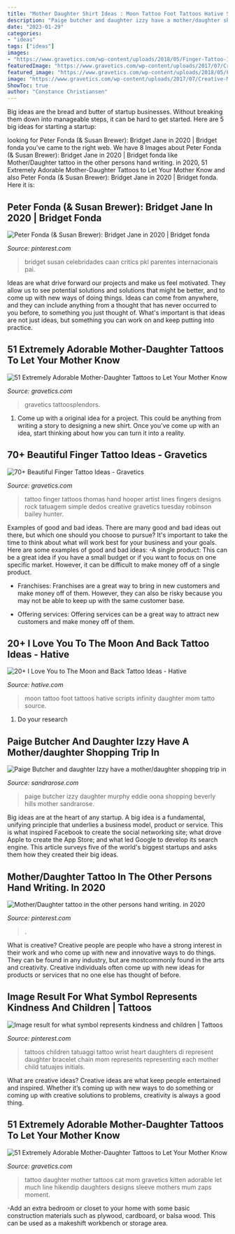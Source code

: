 ```yaml
---
title: "Mother Daughter Shirt Ideas : Moon Tattoo Foot Tattoos Hative Scripts Infinity Daughter Mom Tatto Source"
description: "Paige butcher and daughter izzy have a mother/daughter shopping trip in"
date: "2023-01-29"
categories:
- "ideas"
tags: ["ideas"]
images:
- "https://www.gravetics.com/wp-content/uploads/2018/05/Finger-Tattoo-Ideas-64.jpg"
featuredImage: "https://www.gravetics.com/wp-content/uploads/2017/07/Creative-Mother-Daughter-Tattoo-Idea.jpg"
featured_image: "https://www.gravetics.com/wp-content/uploads/2018/05/Finger-Tattoo-Ideas-64.jpg"
image: "https://www.gravetics.com/wp-content/uploads/2017/07/Creative-Mother-Daughter-Tattoo-Idea.jpg"
ShowToc: true
author: "Constance Christiansen"
---
```



Big ideas are the bread and butter of startup businesses. Without breaking them down into manageable steps, it can be hard to get started. Here are 5 big ideas for starting a startup: 

	

		
looking for Peter Fonda (&amp; Susan Brewer): Bridget Jane in 2020 | Bridget fonda you've came to the right web. We have 8 Images about Peter Fonda (&amp; Susan Brewer): Bridget Jane in 2020 | Bridget fonda like Mother/Daughter tattoo in the other persons hand writing. in 2020, 51 Extremely Adorable Mother-Daughter Tattoos to Let Your Mother Know and also Peter Fonda (&amp; Susan Brewer): Bridget Jane in 2020 | Bridget fonda. Here it is:
		
    
## Peter Fonda (&amp; Susan Brewer): Bridget Jane In 2020 | Bridget Fonda

<img loading=lazy src="https://i.pinimg.com/736x/d7/19/55/d719559fe16b2850bf25103f79ed0691.jpg" onerror="this.onerror=null;this.src='https://tse3.mm.bing.net/th?id=OIP.0iGfRHRpFFiaT9MEE4vJiAAAAA&amp;pid=15.1';" alt="Peter Fonda (&amp; Susan Brewer): Bridget Jane in 2020 | Bridget fonda">

_Source: pinterest.com_

>bridget susan celebridades caan critics pkl parentes internacionais pai. 

	

Ideas are what drive forward our projects and make us feel motivated. They allow us to see potential solutions and solutions that might be better, and to come up with new ways of doing things. Ideas can come from anywhere, and they can include anything from a thought that has never occurred to you before, to something you just thought of. What's important is that ideas are not just ideas, but something you can work on and keep putting into practice.

    
## 51 Extremely Adorable Mother-Daughter Tattoos To Let Your Mother Know

<img loading=lazy src="https://www.gravetics.com/wp-content/uploads/2017/07/Creative-Mother-Daughter-Tattoo-Idea.jpg" onerror="this.onerror=null;this.src='https://tse2.mm.bing.net/th?id=OIP.DvA5oJYI4j1Ve3CSZ2q1dwHaHa&amp;pid=15.1';" alt="51 Extremely Adorable Mother-Daughter Tattoos to Let Your Mother Know">

_Source: gravetics.com_

>gravetics tattoosplendors. 

	

1. Come up with a original idea for a project. This could be anything from writing a story to designing a new shirt. Once you've come up with an idea, start thinking about how you can turn it into a reality. 

    
## 70+ Beautiful Finger Tattoo Ideas - Gravetics

<img loading=lazy src="https://www.gravetics.com/wp-content/uploads/2018/05/Finger-Tattoo-Ideas-64.jpg" onerror="this.onerror=null;this.src='https://tse1.mm.bing.net/th?id=OIP.QbPO6n3OIvFNQH-OztYaOQHaLG&amp;pid=15.1';" alt="70+ Beautiful Finger Tattoo Ideas - Gravetics">

_Source: gravetics.com_

>tattoo finger tattoos thomas hand hooper artist lines fingers designs rock tatuagem simple dedos creative gravetics tuesday robinson bailey hunter. 

	

Examples of good and bad ideas.
There are many good and bad ideas out there, but which one should you choose to pursue? It's important to take the time to think about what will work best for your business and your goals. Here are some examples of good and bad ideas: 
-A single product: This can be a great idea if you have a small budget or if you want to focus on one specific market. However, it can be difficult to make money off of a single product.

- Franchises: Franchises are a great way to bring in new customers and make money off of them. However, they can also be risky because you may not be able to keep up with the same customer base.

- Offering services: Offering services can be a great way to attract new customers and make money off of them.

    
## 20+ I Love You To The Moon And Back Tattoo Ideas - Hative

<img loading=lazy src="http://hative.com/wp-content/uploads/2014/03/moon-back-tattoos/6-scripts-and-moon-on-foot.jpg" onerror="this.onerror=null;this.src='https://tse3.mm.bing.net/th?id=OIP.9NuLurrdoB10EWliae9ldgHaJ4&amp;pid=15.1';" alt="20+ I Love You to The Moon and Back Tattoo Ideas - Hative">

_Source: hative.com_

>moon tattoo foot tattoos hative scripts infinity daughter mom tatto source. 

	

1. Do your research

    
## Paige Butcher And Daughter Izzy Have A Mother/daughter Shopping Trip In

<img loading=lazy src="http://sandrarose.com/wp-content/uploads/2018/04/BGUS_1192488_033-1000x1500.jpg" onerror="this.onerror=null;this.src='https://tse3.mm.bing.net/th?id=OIP.uqV7bREq0BUWENh7F2N2qgHaLH&amp;pid=15.1';" alt="Paige Butcher and daughter Izzy have a mother/daughter shopping trip in">

_Source: sandrarose.com_

>paige butcher izzy daughter murphy eddie oona shopping beverly hills mother sandrarose. 

	

Big ideas are at the heart of any startup. A big idea is a fundamental, unifying principle that underlies a business model, product or service. This is what inspired Facebook to create the social networking site; what drove Apple to create the App Store; and what led Google to develop its search engine. This article surveys five of the world's biggest startups and asks them how they created their big ideas.

    
## Mother/Daughter Tattoo In The Other Persons Hand Writing. In 2020

<img loading=lazy src="https://i.pinimg.com/736x/f5/cf/9b/f5cf9bf026345d519334fe6372e5d3de.jpg" onerror="this.onerror=null;this.src='https://tse4.mm.bing.net/th?id=OIP.JCLKxRgffyr3ha4GdSVtxgHaK_&amp;pid=15.1';" alt="Mother/Daughter tattoo in the other persons hand writing. in 2020">

_Source: pinterest.com_

>. 

	

What is creative?
Creative people are people who have a strong interest in their work and who come up with new and innovative ways to do things. They can be found in any industry, but are mostcommonly found in the arts and creativity. Creative individuals often come up with new ideas for products or services that no one else has thought of before.

    
## Image Result For What Symbol Represents Kindness And Children | Tattoos

<img loading=lazy src="https://i.pinimg.com/736x/b5/42/64/b54264962c7ad9098362545b19dfb6e7--children-tattoos-for-moms-ideas-mother-children-tattoo-ideas.jpg" onerror="this.onerror=null;this.src='https://tse4.mm.bing.net/th?id=OIP._Gb6y9pLBCoxjXjumRfIYQAAAA&amp;pid=15.1';" alt="Image result for what symbol represents kindness and children | Tattoos">

_Source: pinterest.com_

>tattoos children tatuaggi tattoo wrist heart daughters di represent daughter bracelet chain mom represents representing each mother child tatuajes initials. 

	

What are creative ideas?
Creative ideas are what keep people entertained and inspired. Whether it’s coming up with new ways to do something or coming up with creative solutions to problems, creativity is always a good thing.

    
## 51 Extremely Adorable Mother-Daughter Tattoos To Let Your Mother Know

<img loading=lazy src="http://www.gravetics.com/wp-content/uploads/2017/07/Line-Work-Cat-Tattoo.jpg" onerror="this.onerror=null;this.src='https://tse1.mm.bing.net/th?id=OIP.A0nNUR2SHI4lUQEXRHvQGwHaK2&amp;pid=15.1';" alt="51 Extremely Adorable Mother-Daughter Tattoos to Let Your Mother Know">

_Source: gravetics.com_

>tattoo daughter mother tattoos cat mom gravetics kitten adorable let much line hikendip daughters designs sleeve mothers mum zaps moment. 

	

-Add an extra bedroom or closet to your home with some basic construction materials such as plywood, cardboard, or balsa wood. This can be used as a makeshift workbench or storage area. 


